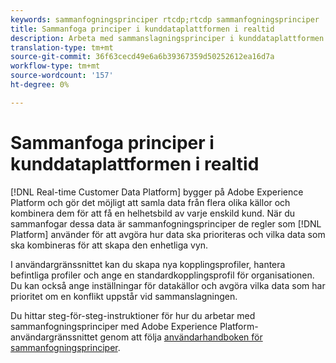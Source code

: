 ```yaml
---
keywords: sammanfogningsprinciper rtcdp;rtcdp sammanfogningsprinciper
title: Sammanfoga principer i kunddataplattformen i realtid
description: Arbeta med sammanslagningsprinciper i kunddataplattformen i realtid
translation-type: tm+mt
source-git-commit: 36f63cecd49e6a6b39367359d50252612ea16d7a
workflow-type: tm+mt
source-wordcount: '157'
ht-degree: 0%

---
```



# Sammanfoga principer i kunddataplattformen i realtid

[!DNL Real-time Customer Data Platform] bygger på Adobe Experience Platform och gör det möjligt att samla data från flera olika källor och kombinera dem för att få en helhetsbild av varje enskild kund. När du sammanfogar dessa data är sammanfogningsprinciper de regler som [!DNL Platform] använder för att avgöra hur data ska prioriteras och vilka data som ska kombineras för att skapa den enhetliga vyn.

I användargränssnittet kan du skapa nya kopplingsprofiler, hantera befintliga profiler och ange en standardkopplingsprofil för organisationen. Du kan också ange inställningar för datakällor och avgöra vilka data som har prioritet om en konflikt uppstår vid sammanslagningen.

Du hittar steg-för-steg-instruktioner för hur du arbetar med sammanfogningsprinciper med Adobe Experience Platform-användargränssnittet genom att följa [användarhandboken för sammanfogningsprinciper](../../profile/ui/merge-policies.md).


